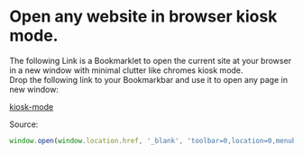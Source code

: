 # Open any website in browser kiosk mode.
The following Link is a Bookmarklet to open the current site at your browser in a new window with minimal clutter like chromes kiosk mode.  
Drop the following link to your Bookmarkbar and use it to open any page in new window:

[kiosk-mode](javascript:(function()%7Bwindow.open(window.location.href%2C%20'_blank'%2C%20'toolbar%3D0%2Clocation%3D0%2Cmenubar%3D0')%7D)())

Source:  
``` javascript
window.open(window.location.href, '_blank', 'toolbar=0,location=0,menubar=0');
```
